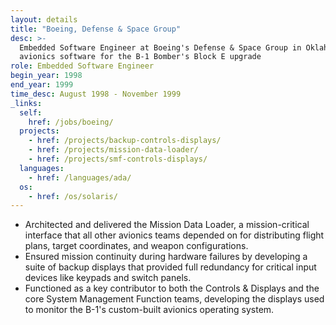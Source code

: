 ```yaml
---
layout: details
title: "Boeing, Defense & Space Group"
desc: >-
  Embedded Software Engineer at Boeing's Defense & Space Group in Oklahoma City, developing
  avionics software for the B-1 Bomber's Block E upgrade
role: Embedded Software Engineer
begin_year: 1998
end_year: 1999
time_desc: August 1998 - November 1999
_links:
  self:
    href: /jobs/boeing/
  projects:
    - href: /projects/backup-controls-displays/
    - href: /projects/mission-data-loader/
    - href: /projects/smf-controls-displays/
  languages:
    - href: /languages/ada/
  os:
    - href: /os/solaris/
---
```


- Architected and delivered the Mission Data Loader, a mission-critical interface that all other avionics teams depended on for distributing flight plans, target coordinates, and weapon configurations.
- Ensured mission continuity during hardware failures by developing a suite of backup displays that provided full redundancy for critical input devices like keypads and switch panels.
- Functioned as a key contributor to both the Controls & Displays and the core System Management Function teams, developing the displays used to monitor the B-1's custom-built avionics operating system.
